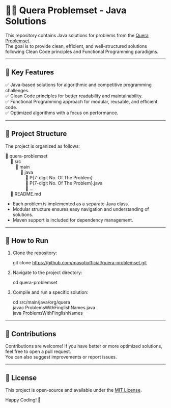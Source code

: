 # 👨‍💻 Quera Problemset - Java Solutions

This repository contains Java solutions for problems from the [Quera Problemset](https://quera.org/problemset).  
The goal is to provide clean, efficient, and well-structured solutions following Clean Code principles and Functional Programming paradigms.

---

## 🔹 Key Features
✅ Java-based solutions for algorithmic and competitive programming challenges.  
✅ Clean Code principles for better readability and maintainability.  
✅ Functional Programming approach for modular, reusable, and efficient code.  
✅ Optimized algorithms with a focus on performance.

---

## 📂 Project Structure

The project is organized as follows:

📂 quera-problemset  
&nbsp;&nbsp;&nbsp;&nbsp;📂 src  
&nbsp;&nbsp;&nbsp;&nbsp;&nbsp;&nbsp;&nbsp;&nbsp;📂 main  
&nbsp;&nbsp;&nbsp;&nbsp;&nbsp;&nbsp;&nbsp;&nbsp;&nbsp;&nbsp;&nbsp;&nbsp;📂 java  
&nbsp;&nbsp;&nbsp;&nbsp;&nbsp;&nbsp;&nbsp;&nbsp;&nbsp;&nbsp;&nbsp;&nbsp;&nbsp;&nbsp;&nbsp;&nbsp;📂 P{7-digit No. Of The Problem} <br>
&nbsp;&nbsp;&nbsp;&nbsp;&nbsp;&nbsp;&nbsp;&nbsp;&nbsp;&nbsp;&nbsp;&nbsp;&nbsp;&nbsp;&nbsp;&nbsp;📄 P{7-digit No. Of The Problem}.java <br>
&nbsp;&nbsp;&nbsp;&nbsp;&nbsp;&nbsp;&nbsp;&nbsp;&nbsp;&nbsp;&nbsp;&nbsp;&nbsp;&nbsp;&nbsp;&nbsp;📄 ...   
&nbsp;&nbsp;&nbsp;&nbsp;📄 README.md

- Each problem is implemented as a separate Java class.
- Modular structure ensures easy navigation and understanding of solutions.
- Maven support is included for dependency management.

---

## 🚀 How to Run
1. Clone the repository:

   git clone https://github.com/masotiofficial/quera-problemset.git

2. Navigate to the project directory:

   cd quera-problemset

3. Compile and run a specific solution:

   cd src/main/java/org/quera <br>
   javac ProblemsWithFinglishNames.java <br>
   java ProblemsWithFinglishNames <br>

---

## 🤝 Contributions
Contributions are welcome! If you have better or more optimized solutions, feel free to open a pull request.  
You can also suggest improvements or report issues.

---

## 📜 License
This project is open-source and available under the [MIT License](LICENSE).

Happy Coding! 🎯
